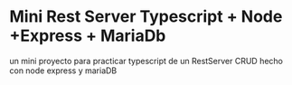 # Mini Rest Server Typescript + Node +Express + MariaDb

un mini proyecto para practicar typescript de un RestServer CRUD hecho con node express y mariaDB